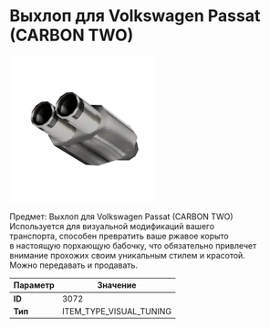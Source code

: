 # Выхлоп для Volkswagen Passat (CARBON TWO)

![Item Image](../img/3072.webp?raw=true)

Предмет: Выхлоп для Volkswagen Passat (CARBON TWO)<br>Используется для визуальной модификаций вашего<br>транспорта, способен превратить ваше ржавое корыто<br>в настоящую порхающую бабочку, что обязательно привлечет<br>внимание прохожих своим уникальным стилем и красотой.<br>Можно передавать и продавать.


| Параметр | Значение |
|----------|----------|
| **ID** | 3072 |
| **Тип** | ITEM_TYPE_VISUAL_TUNING |

